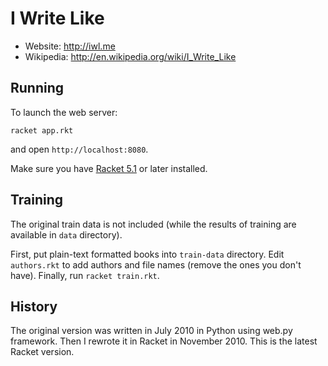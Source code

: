 I Write Like
============

* Website: <http://iwl.me>
* Wikipedia: <http://en.wikipedia.org/wiki/I_Write_Like>

Running
-------

To launch the web server:

	racket app.rkt

and open `http://localhost:8080`.

Make sure you have [Racket 5.1](http://racket-lang.org) or later installed.


Training
--------

The original train data is not included (while the results of training are
available in `data` directory).

First, put plain-text formatted books into `train-data` directory. Edit
`authors.rkt` to add authors and file names (remove the ones you don't
have). Finally, run `racket train.rkt`.

History
-------

The original version was written in July 2010 in Python using web.py
framework.  Then I rewrote it in Racket in November 2010. This is the latest
Racket version.
